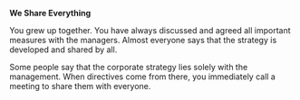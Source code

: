 **We Share Everything**

You grew up together. You have always discussed and agreed all important measures with the managers. Almost everyone says that the strategy is developed and shared by all.

Some people say that the corporate strategy lies solely with the management. When directives come from there, you immediately call a meeting to share them with everyone.
